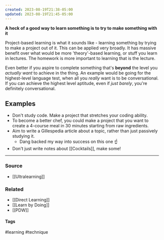 ```yaml
---
created: 2023-08-19T21:38-05:00
updated: 2023-08-19T21:45-05:00
---
```

**A heck of a good way to learn something is to try to make something with it**

Project-based learning is what it sounds like - learning something by trying to make a project out of it. This can be applied very broadly. It has massive benefit over what would be more 'theory'-based learning, or stuff you learn in lectures. The homework is more important to learning that is the lecture. 

Even better if you aspire to complete something that's **beyond** the level you *actually want* to achieve in the thing. An example would be going for the highest-level language test, when all you *really* want is to be conversational. If you can achieve the highest level aptitude, even if *just barely*, you're definitely conversational.

## Examples
- Don't study code. Make a project that stretches your coding ability.
- To become a better chef, you could make a project that you want to create a 4-course meal in 30 minutes starting from raw ingredients.
- Aim to write a Gillespedia article about a topic, rather than just passively studying it. 
	- Dang backed my way into success on this one ☝️
- Don't just write notes about [[Cocktails]], make some!

---
### Source
- [[Ultralearning]]

### Related
- [[Direct Learning]]
- [[Learn by Doing]]
- [[PDW]]

#### Tags
#learning #technique 